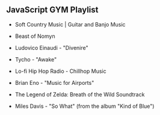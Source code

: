 ## JavaScript GYM Playlist

- Soft Country Music | Guitar and Banjo Music

- Beast of Nomyn

- Ludovico Einaudi - "Divenire"

- Tycho - "Awake"

- Lo-fi Hip Hop Radio - Chillhop Music

- Brian Eno - "Music for Airports"

- The Legend of Zelda: Breath of the Wild Soundtrack

- Miles Davis - "So What" (from the album "Kind of Blue")